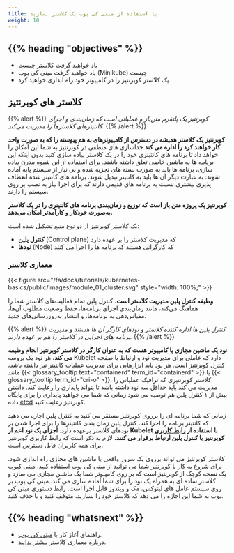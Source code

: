 ```yaml
---
title: با استفاده از مینی کی یوب یک کلاستر بسازید
weight: 10
---
```


## {{% heading "objectives" %}}

* یاد خواهید گرفت کلاستر چیست
* یاد خواهید گرفت مینی کی یوب (Minikube) چیست
* یک کلاستر کوبرنتیز را در کامپیوتر خود راه اندازی خواهید کرد

## کلاستر های کوبرنتیز

{{% alert %}}
_کوبرنتیز یک پلتفرم متن‌باز و عملیاتی است که زمان‌بندی و اجرای کانتینرهای کلاسترها را مدیریت می‌کند._
{{% /alert %}}

**کوبرنتیز یک کلاستر همیشه در دسترس از کامپیوترهای به هم پیوسته را که به صورت واحد کار خواهند کرد را اداره می کند**
جداسازی های منطقی در کوبرنتیز به شما این امکان را خواهد داد تا برنامه های کانتینری خود را در یک کلاستر پیاده سازی کنید بدون اینکه این برنامه ها به ماشین خاصی تعلق داشته باشند.
برای استفاده از این شیوه مدرن پیاده سازی، برنامه ها باید به صورت بسته های تجزیه شده و بی نیاز از سیستم پایه آماده شوند: به عبارت دیگر آن ها باید به کانتینر تبدیل شوند. برنامه های کانتینر شده انعطاف پذیری بیشتری نسبت به برنامه های قدیمی دارند که برای اجرا نیاز به نصب بر روی سیستم را دارند. 

**کوبرنتیز یک پروژه متن باز است که توزیع و زمان‌بندی برنامه های کانتینری را در یک کلاستر به‌صورت خودکار و کارآمدتر امکان می‌دهد.**

یک کلاستر کوبرنتیز از دو نوع منبع تشکیل شده است:

* **کنترل پلین** (Control plane) که مدیریت کلاستر را بر عهده دارد
* **نودها** (Node) که کارگرانی هستند که برنامه ها را اجرا می کنند

### معماری کلاستر

{{< figure src="/fa/docs/tutorials/kubernetes-basics/public/images/module_01_cluster.svg" style="width: 100%;" >}}

**وظیفه کنترل پلین مدیریت کلاستر است.**
کنترل پلین تمام فعالیت‌های کلاستر شما را هماهنگ می‌کند، مانند زمان‌بندی اجرای برنامه‌ها، حفظ وضعیت مطلوب آن‌ها، مقیاس‌دهی به برنامه‌ها، و انتشار به‌روزرسانی‌های جدید.

{{% alert %}}
_کنترل پلین ها اداره کننده کلاستر و نودهای کارگر آن ها هستند و مدیریت برنامه های اجرایی در کلاستر را هم بر عهده دارند._
{{% /alert %}}

**نود یک ماشین مجازی یا کامپیوتر هست که به عنوان کارگر در کلاستر کوبرنتیز انجام وظیفه می کند.**
هر نود یک پروسه Kubelet دارد که عاملی برای مدیریت نود و ارتباط با صفحه کنترل کوبرنتیز است.
هر نود باید ابزارهایی برای مدیریت عملیات کانتینر نیز داشته باشد، مانند {{< glossary_tooltip text="containerd" term_id="containerd" >}} یا {{< glossary_tooltip term_id="cri-o" >}}.
کلاستر کوبرنتیزی که ترافیک عملیاتی را مدیریت می کند باید حداقل سه نود داشته باشد تا بتواند پایداری را رعایت کند. داشتن بیش از ۱ کنترل پلین هم توصیه می شود زمانی که شما می خواهید پایداری را برای پایگاه داده [etcd](/docs/concepts/architecture/#etcd) کوبرنتیز رعایت کنید.

زمانی که شما برنامه ای را برروی کوبرنتیز مستقر می کنید به کنترل پلین اجازه می دهید که کانتینر برنامه را اجرا کند.
کنترل پلین زمان بندی کانتینرها را برای اجرا شدن بر نودهای کلاستر برعهده دارد.
**اجزای یک نود اعم از Kubelet با استفاده از [رابط کاربری](/docs/concepts/overview/kubernetes-api/) کوبرنتیز با کنترل پلین ارتباط برقرار می کنند.**
لازم به ذکر است که رابط کاربری کوبرنتیز برای همه کاربران قابل دسترس است.

کلاستر کوبرنتیز می تواند برروی یک سرور واقعی یا ماشین های مجازی راه اندازی شود. برای شروع به کار با کوبرنتیز شما می توانید از مینی کی یوب استفاده کنید.
مینی کیوب یک نسخه کوچک از کوبرنتیز است که بر روی کامپیوتر شما یک ماشبن مجازی می سازد و کلاستر ساده ای به همراه یک نود را برای شما آماده سازی می کند.
مینی کی یوب بر روی سیستم عامل های لینوکس، مک و ویندوز قابل اجرا است. رابط دستوری مینی کی یوب به شما این اجازه را می دهد که کلاستر خود را بسازید، متوقف کنید و یا حذف کنید.

## {{% heading "whatsnext" %}}

* راهنمای آغاز کار با [مینی کی یوب](/docs/tutorials/hello-minikube/).
* درباره معماری کلاستر [بیشتر بدانید](/docs/concepts/architecture/).